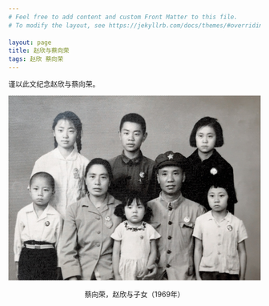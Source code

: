```yaml
---
# Feel free to add content and custom Front Matter to this file.
# To modify the layout, see https://jekyllrb.com/docs/themes/#overriding-theme-defaults

layout: page
title: 赵欣与蔡向荣
tags: 赵欣 蔡向荣
---
```


谨以此文纪念赵欣与蔡向荣。

![The whole family](/assets/whole-family-01.jpg)

<center>蔡向荣，赵欣与子女（1969年）</center>
